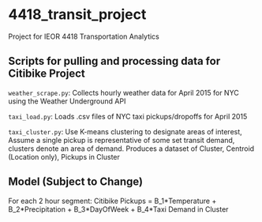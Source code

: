 # 4418_transit_project
Project for IEOR 4418 Transportation Analytics

## Scripts for pulling and processing data for Citibike Project
`weather_scrape.py`: Collects hourly weather data for April 2015 for NYC using the Weather Underground API

`taxi_load.py`: Loads .csv files of NYC taxi pickups/dropoffs for April 2015

`taxi_cluster.py`: Use K-means clustering to designate areas of interest, Assume a single pickup is representative of some set transit demand, clusters denote an area of demand. Produces a dataset of Cluster, Centroid (Location only), Pickups in Cluster 

## Model (Subject to Change)
For each 2 hour segment:
Citibike Pickups = B\_1\*Temperature + B\_2\*Precipitation + B\_3\*DayOfWeek + B\_4\*Taxi Demand in Cluster